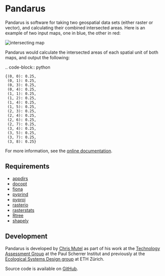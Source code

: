 # Pandarus

Pandarus is software for taking two geospatial data sets (either raster or vector), and calculating their combined intersected areas. Here is an example of two input maps, one in blue, the other in red:

![intersecting map](http://mutel.org/map.png)

Pandarus would calculate the intersected areas of each spatial unit of both maps, and output the following:

.. code-block:: python

    {(0, 0): 0.25,
     (0, 1): 0.25,
     (0, 3): 0.25,
     (0, 4): 0.25,
     (1, 1): 0.25,
     (1, 2): 0.25,
     (1, 4): 0.25,
     (1, 5): 0.25,
     (2, 3): 0.25,
     (2, 4): 0.25,
     (2, 6): 0.25,
     (2, 7): 0.25,
     (3, 4): 0.25,
     (3, 5): 0.25,
     (3, 7): 0.25,
     (3, 8): 0.25}

For more information, see the [online documentation](https://pandarus.readthedocs.io/).

## Requirements

* [appdirs](https://pypi.python.org/pypi/appdirs)
* [docopt](http://docopt.org/)
* [fiona](https://pypi.python.org/pypi/Fiona)
* [pyprind](https://pypi.python.org/pypi/PyPrind/)
* [pyproj](https://pypi.python.org/pypi/pyproj)
* [rasterio](https://github.com/mapbox/rasterio)
* [rasterstats](https://pypi.python.org/pypi/rasterstats)
* [Rtree](https://pypi.python.org/pypi/Rtree/)
* [shapely](https://pypi.python.org/pypi/Shapely)

## Development

Pandarus is developed by [Chris Mutel](https://chris.mutel.org/) as part of his work at the [Technology Assessment Group](https://www.psi.ch/ta/technology-assessment) at the Paul Scherrer Institut and previously at the [Ecological Systems Design group](http://www.ifu.ethz.ch/ESD/index_EN) at ETH Zürich.

Source code is available on [GitHub](https://github.com/cmutel/pandarus).
